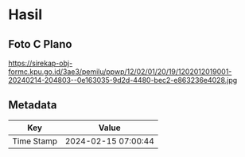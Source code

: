 # Hasil

## Foto C Plano

https://sirekap-obj-formc.kpu.go.id/3ae3/pemilu/ppwp/12/02/01/20/19/1202012019001-20240214-204803--0e163035-9d2d-4480-bec2-e863236e4028.jpg


## Metadata

| Key        | Value               |
| ---------- | ------------------- |
| Time Stamp | 2024-02-15 07:00:44 |



